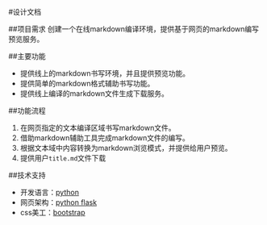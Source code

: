#设计文档

##项目需求
创建一个在线markdown编译环境，提供基于网页的markdown编写预览服务。

##主要功能

* 提供线上的markdown书写环境，并且提供预览功能。
* 提供简单的markdown格式辅助书写功能。
* 提供线上编译的markdown文件生成下载服务。

##功能流程

1. 在网页指定的文本编译区域书写markdown文件。
2. 借助markdown辅助工具完成markdown文件的编写。
3. 根据文本域中内容转换为markdown浏览模式，并提供给用户预览。
4. 提供用户`title.md`文件下载

##技术支持

* 开发语言：[python](http://www.python.org)
* 网页架构：[python flask](http://flask.pocoo.org/)
* css美工：[bootstrap](http://twitter.github.io/bootstrap/)
